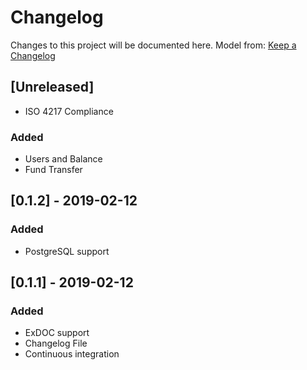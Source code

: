 # Changelog
Changes to this project will be documented here.
Model from: [Keep a Changelog](https://keepachangelog.com/en/1.0.0/)

## [Unreleased]
- ISO 4217 Compliance
### Added
- Users and Balance
- Fund Transfer

## [0.1.2] - 2019-02-12

### Added
- PostgreSQL support

## [0.1.1] - 2019-02-12

### Added
- ExDOC support
- Changelog File
- Continuous integration

